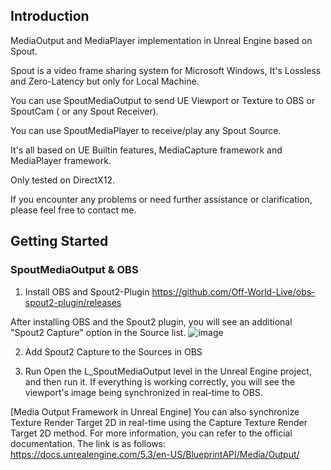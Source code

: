 ## Introduction

MediaOutput and MediaPlayer implementation in Unreal Engine based on Spout.

Spout is a video frame sharing system for Microsoft Windows, It's Lossless and Zero-Latency but only for Local Machine.

You can use SpoutMediaOutput to send UE Viewport or Texture to OBS or SpoutCam ( or any Spout Receiver).

You can use SpoutMediaPlayer to receive/play any Spout Source.

It's all based on UE Builtin features, MediaCapture framework and MediaPlayer framework.

Only tested on DirectX12.

If you encounter any problems or need further assistance or clarification, please feel free to contact me.

## Getting Started
### SpoutMediaOutput & OBS
1. Install OBS and Spout2-Plugin
https://github.com/Off-World-Live/obs-spout2-plugin/releases

After installing OBS and the Spout2 plugin, you will see an additional "Spout2 Capture" option in the Source list.
![image](https://github.com/BoysGameStudio/Spout_UnrealEngine_Showcase/assets/15364305/d37cf064-706d-474e-9a56-d26af36b4423)

2. Add Spout2 Capture to the Sources in OBS

3. Run
Open the L_SpoutMediaOutput level in the Unreal Engine project, and then run it. If everything is working correctly, you will see the viewport's image being synchronized in real-time to OBS.

[Media Output Framework in Unreal Engine]
You can also synchronize Texture Render Target 2D in real-time using the Capture Texture Render Target 2D method.
For more information, you can refer to the official documentation. The link is as follows:
https://docs.unrealengine.com/5.3/en-US/BlueprintAPI/Media/Output/

